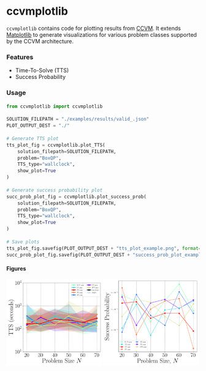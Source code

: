 # ccvmplotlib

`ccvmplotlib` contains code for plotting results from [CCVM](ccvm.com). It extends [Matplotlib](https://matplotlib.org/) to generate visualizations for various problem classes supported by the CCVM architecture.

### Features

- Time-To-Solve (TTS)
- Success Probability

### Usage

```python
from ccvmplotlib import ccvmplotlib

SOLUTION_FILEPATH = "./examples/results/valid_.json"
PLOT_OUTPUT_DEST = "./"

# Generate TTS plot
tts_plot_fig = ccvmplotlib.plot_TTS(
    solution_filepath=SOLUTION_FILEPATH,
    problem="BoxQP",
    TTS_type="wallclock",
    show_plot=True
)

# Generate success probability plot
succ_prob_plot_fig = ccvmplotlib.plot_success_prob(
    solution_filepath=SOLUTION_FILEPATH,
    problem="BoxQP",
    TTS_type="wallclock",
    show_plot=True
)

# Save plots
tts_plot_fig.savefig(PLOT_OUTPUT_DEST + "tts_plot_example.png", format="png")
succ_prob_plot_fig.savefig(PLOT_OUTPUT_DEST + "success_prob_plot_example.png", format="png")
```

#### Figures

<div style="display: flex;">
    <div style="flex: 1;">
        <img src="images/tts_plot_example.png" width="250">
    </div>
    <div style="flex: 1;">
        <img src="images/success_prob_plot_example.png" width="250">
    </div>
</div>